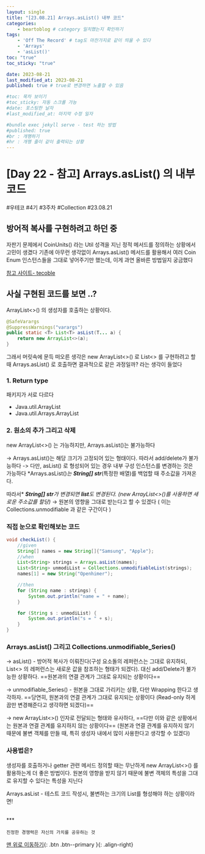 ```yaml
---
layout: single
title: "[23.08.21] Arrays.asList() 내부 코드"
categories:
    - beartoblog # category 일치했는지 확인하기 
tags:
    - 'Off The Record' # tag도 마찬가지로 같이 띄울 수 있다 
    - 'Arrays'
    - 'asList()'
toc: "true"
toc_sticky: "true"

date: 2023-08-21
last_modified_at: 2023-08-21
published: true # true로 변경하면 노출할 수 있음 

#toc: 목차 보이기 
#toc_sticky: 자동 스크롤 가능 
#date: 포스팅한 날자 
#last_modified_at: 마지막 수정 일자 

#bundle exec jekyll serve - test 하는 방법 
#published: true
#br : 개행하기 
#hr : 개행 줄이 같이 출력되는 상황 
---
```



# [Day 22 - 참고] Arrays.asList() 의 내부 코드 
#우테코  #4기 #3주차 #Collection #23.08.21

## 방어적 복사를 구현하려고 하던 중 
자판기 문제에서 CoinUnits() 라는 Util 성격을 지닌 정적 메서드를 정의하는 상황에서 고민이 생겼다 
기존에 아무런 생각없이 Arrays.asList() 메서드를 활용해서 여러 Coin Enum 인스턴스들을 그대로 넣어주기만 했는데, 이게 과연 올바른 방법일지 궁금했다 


[참고 사이트- tecoble](https://tecoble.techcourse.co.kr/post/2020-05-18-ArrayList-vs-Arrays.asList/)

## 사실 구현된 코드를 보면 ..? 
ArrayList<>() 의 생성자를 호출하는 상황이다. 
```java
@SafeVarargs
@SuppressWarnings("varargs")
public static <T> List<T> asList(T... a) {
    return new ArrayList<>(a);
}
```

그래서 머릿속에 문득 떠오른 생각은 new ArrayList<>() 로 List<> 를 구현하려고 할 때 Arrays.asList() 로 호출하면 결과적으로 같은 과정일까? 라는 생각이 들었다 

### 1. Return type
패키지가 서로 다르다
- Java.util.ArrayList
- Java.util.Arrays.ArrayList

### 2. 원소의 추가 그리고 삭제 
new ArrayList<>() 는 가능하지만, Arrays.asList()는 불가능하다 

-> Arrays.asList()는 해당 크기가 고정되어 있는 형태이다. 따라서 add/delete가 불가능하다
-> 다만, asList() 로 형성되어 있는 경우 내부 구성 인스턴스를 변경하는 것은 가능하다 
*Arrays.asList()*는 ***String[] str****(특정한 배열)를 백업할 때 주소값을 가져온다.

따라서* ***String[] str****가 변경되면* ***list****도 변경된다. (new ArrayList<>()를 사용하면 새로운 주소값를 할당)*
-> 원본의 영향을 그대로 받는다고 할 수 있겠다 ( 이는 Collections.unmodifiable 과 같은 구간이다 ) 

### 직접 눈으로 확인해보는 코드
```java
void checkList() {
    //given
    String[] names = new String[]{"Samsung", "Apple"};
    //when
    List<String> strings = Arrays.asList(names);
    List<String> unmodiList = Collections.unmodifiableList(strings);
    names[1] = new String("Openhimer");

    //then
    for (String name : strings) {
        System.out.println("name = " + name);
    }

    for (String s : unmodiList) {
        System.out.println("s = " + s);
    }
}
```

### Arrays.asList() 그리고 Collections.unmodifiable_Series()
-> asList() - 방어적 복사가 이뤄진다(구성 요소돌의 레퍼런스는 그대로 유지하되, List<> 의 레퍼런스는 새로운 값을 참조하는 형태가 되겠다). 대신 add/Delete가 불가능한 상황하다. 
==원본과의 연결 관계가 그대로 유지되는 상황이다== 

-> unmodifiable_Series() - 원본을 그대로 가리키는 상황, 다만 Wrapping 한다고 생각하자. 
==당연히, 원본과의 연결 관계가 그대로 유지되는 상황이다 (Read-only 하게 끔만 변경해준다고 생각하면 되겠다)==

-> new ArrayList<>() 인자로 전달되는 형태와 유사하다, 
==다만 이와 같은 상황에서는 원본과 연결 관계를 유지하지 않는 상황이다==
(원본과 연결 관계를 유지하지 않기 때문에 불변 객체를 만들 때, 특히 생성자 내에서 많이 사용한다고 생각할 수 있겠다)

### 사용법은?
생성자를 호출하거나 getter 관련 메서드 정의할 때는 무난하게 new ArrayList<>() 를 활용하는게 더 좋은 방법이다. 원본의 영향을 받지 않기 때문에 불변 객체의 특성을 그대로 유지할 수 있다는 특성을 지닌다

Arrays.asList - 테스트 코드 작성시, 불변하는 크기의 List를 형성해야 하는 상황이라면!


<br>
***
    
    진정한 경쟁력은 자신의 가치를 공유하는 것


[맨 위로 이동하기](#){: .btn .btn--primary }{: .align-right}